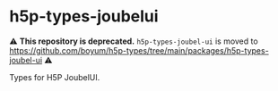 # h5p-types-joubelui

⚠️ **This repository is deprecated.** `h5p-types-joubel-ui` is moved to <https://github.com/boyum/h5p-types/tree/main/packages/h5p-types-joubel-ui> ⚠️

Types for H5P JoubelUI.
